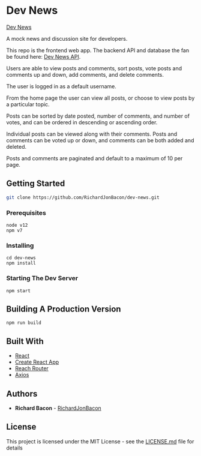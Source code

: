 # Dev News

[Dev News](https://dev-news-frontend.netlify.app/)

A mock news and discussion site for developers.

This repo is the frontend web app. The backend API and database the fan be found here: [Dev News API](https://github.com/RichardJonBacon/dev-news-api).

Users are able to view posts and comments, sort posts, vote posts and comments up and down, add comments, and delete comments.

The user is logged in as a default username.

From the home page the user can view all posts, or choose to view posts by a particular topic.

Posts can be sorted by date posted, number of comments, and number of votes, and can be ordered in descending or ascending order.

Individual posts can be viewed along with their comments. Posts and comments can be voted up or down, and comments can be both added and deleted.

Posts and comments are paginated and default to a maximum of 10 per page.

## Getting Started

```bash
git clone https://github.com/RichardJonBacon/dev-news.git
```

### Prerequisites

```
node v12
npm v7
```

### Installing

```
cd dev-news
npm install
```

### Starting The Dev Server

```
npm start
```

## Building A Production Version

```
npm run build
```

## Built With

- [React](https://reactjs.org/)
- [Create React App](https://create-react-app.dev/)
- [Reach Router](https://reach.tech/router)
- [Axios](https://github.com/axios/axios)

## Authors

- **Richard Bacon** - [RichardJonBacon](https://github.com/RichardJonBacon)

## License

This project is licensed under the MIT License - see the [LICENSE.md](LICENSE.md) file for details
